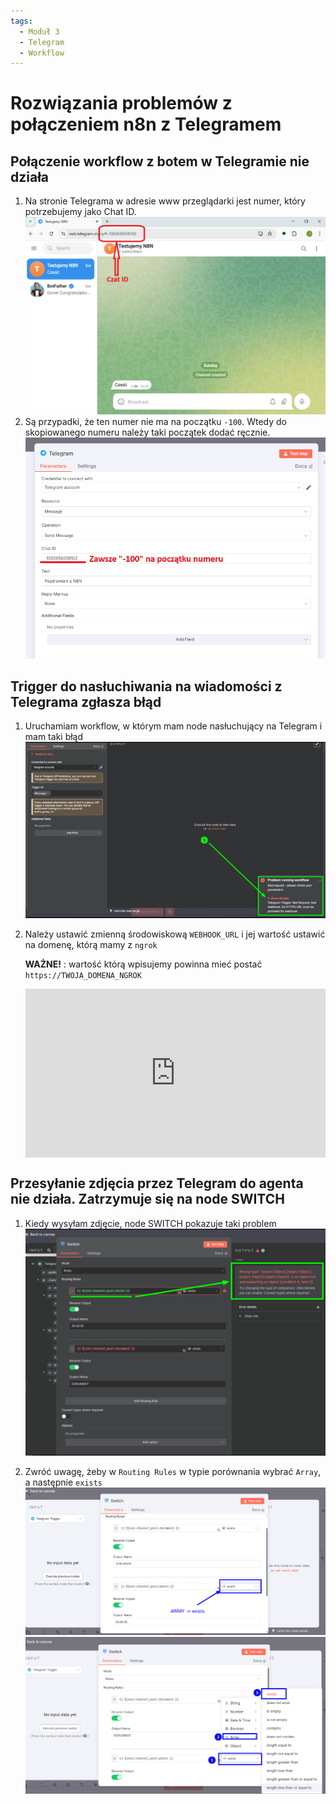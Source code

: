 ```yaml
---
tags:
  - Moduł 3
  - Telegram 
  - Workflow
---
```


# **Rozwiązania problemów z połączeniem n8n z Telegramem**

## **Połączenie workflow z botem w Telegramie nie działa**

1. Na stronie Telegrama w adresie www przeglądarki jest numer, który potrzebujemy jako Chat ID.
   ![](assets/workflows__telegram_1.png)
1. Są przypadki, że ten numer nie ma na początku `-100`. Wtedy do skopiowanego numeru należy taki początek dodać ręcznie. 
   ![](assets/workflows__telegram_2.png)
   
## **Trigger do nasłuchiwania na wiadomości z Telegrama zgłasza błąd**

1. Uruchamiam workflow, w którym mam node nasłuchujący na Telegram i mam taki błąd
   ![](assets/workflow__telegram__webhook.png)

1. Należy ustawić zmienną środowiskową `WEBHOOK_URL` i jej wartość ustawić na domenę, którą mamy z `ngrok`

   **WAŻNE!** : wartość którą wpisujemy powinna mieć postać `https://TWOJA_DOMENA_NGROK`
   <div style="position: relative; padding-bottom: 56.25%; height: 0;"><iframe src="https://www.loom.com/embed/b0fb4aa94f90493da164214e88ee1c07?sid=e86d29a8-2a97-4b11-840f-2bea0575d1a5" frameborder="0" webkitallowfullscreen mozallowfullscreen allowfullscreen style="position: absolute; top: 0; left: 0; width: 100%; height: 100%;"></iframe></div>

## **Przesyłanie zdjęcia przez Telegram do agenta nie działa. Zatrzymuje się na node SWITCH**

1. Kiedy wysyłam zdjęcie, node SWITCH pokazuje taki problem
   ![](assets/workflow__telegram__photo_1.png)

1. Zwróć uwagę, żeby w `Routing Rules` w typie porównania wybrać `Array`, a następnie `exists`
   ![](assets/workflow__telegram__photo_2.png)
   ![](assets/workflow__telegram__photo_3.png)